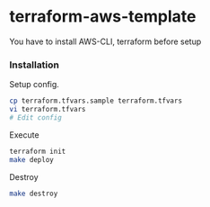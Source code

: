 # terraform-aws-template

You have to install AWS-CLI, terraform before setup

### Installation

Setup config.

```bash
cp terraform.tfvars.sample terraform.tfvars
vi terraform.tfvars
# Edit config
```

Execute

```bash
terraform init
make deploy
```

Destroy

```bash
make destroy
```
